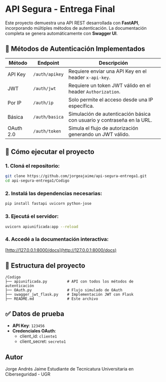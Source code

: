 # API Segura - Entrega Final

Este proyecto demuestra una API REST desarrollada con **FastAPI**, incorporando múltiples métodos de autenticación. La documentación completa se genera automáticamente con **Swagger UI**.

## 🔐 Métodos de Autenticación Implementados

| Método    | Endpoint        | Descripción                                                                  |
|-----------|-----------------|------------------------------------------------------------------------------|
| API Key   | `/auth/apikey`  | Requiere enviar una API Key en el header `x-api-key`.                        |
| JWT       | `/auth/jwt`     | Requiere un token JWT válido en el header `Authorization`.                   |
| Por IP    | `/auth/ip`      | Solo permite el acceso desde una IP específica.                              |
| Básica    | `/auth/basica`  | Simulación de autenticación básica con usuario y contraseña en la URL.       |
| OAuth 2.0 | `/auth/token`   | Simula el flujo de autorización generando un JWT válido.                     |

## 🚀 Cómo ejecutar el proyecto

### 1. Cloná el repositorio:

```bash
git clone https://github.com/jorgeajaime/api-segura-entrega1.git
cd api-segura-entrega1/Codigo
```

### 2. Instalá las dependencias necesarias:

```bash
pip install fastapi uvicorn python-jose
```

### 3. Ejecutá el servidor:

```bash
uvicorn apiunificada:app --reload
```

### 4. Accedé a la documentación interactiva:

[http://127.0.0.1:8000/docs](http://127.0.0.1:8000/docs)

## 📂 Estructura del proyecto

```
/Codigo
├── apiunificada.py         # API con todos los métodos de autenticación
├── OAuth.py                # Flujo simulado de OAuth
├── swagger_jwt_flask.py    # Implementación JWT con Flask
├── README.md               # Este archivo
```

## ✅ Datos de prueba

- **API Key**: `123456`
- **Credenciales OAuth**:
  - client_id: `cliente1`
  - client_secret: `secreto1`


## Autor
Jorge Andrés Jaime
Estudiante de Tecnicatura Universitaria en Ciberseguridad - UGR
